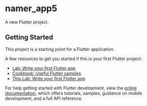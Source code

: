 # namer_app5

A new Flutter project.

## Getting Started

This project is a starting point for a Flutter application.

A few resources to get you started if this is your first Flutter project:

- [Lab: Write your first Flutter app](https://docs.flutter.dev/get-started/codelab)
- [Cookbook: Useful Flutter samples](https://docs.flutter.dev/cookbook)
- [This Lab: Write your first Flutter app]([https://docs.flutter.dev/get-started/codelab](https://codelabs.developers.google.com/codelabs/flutter-codelab-first#4))

For help getting started with Flutter development, view the
[online documentation](https://docs.flutter.dev/), which offers tutorials,
samples, guidance on mobile development, and a full API reference.
